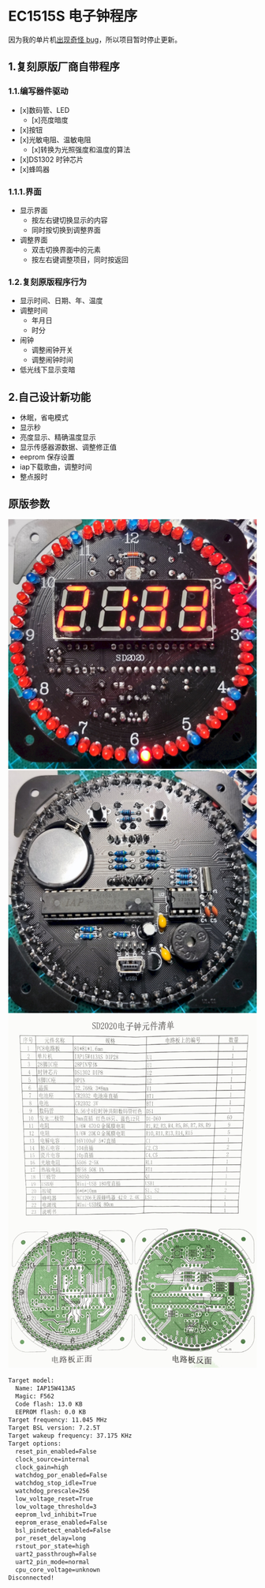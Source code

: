 # EC1515S 电子钟程序

因为我的单片机[出现奇怪 bug](https://www.bilibili.com/video/BV1yu411n78X/)，所以项目暂时停止更新。

## 1.复刻原版厂商自带程序

### 1.1.编写器件驱动

- [x]数码管、LED
  - [x]亮度暗度
- [x]按钮
- [x]光敏电阻、温敏电阻
  - [x]转换为光照强度和温度的算法
- [x]DS1302 时钟芯片
- [x]蜂鸣器

### 1.1.1.界面

- 显示界面
  - 按左右键切换显示的内容
  - 同时按切换到调整界面
- 调整界面
  - 双击切换界面中的元素
  - 按左右键调整项目，同时按返回

### 1.2.复刻原版程序行为

- 显示时间、日期、年、温度
- 调整时间
  - 年月日
  - 时分
- 闹钟
  - 调整闹钟开关
  - 调整闹钟时间
- 低光线下显示变暗

## 2.自己设计新功能

- 休眠，省电模式
- 显示秒
- 亮度显示、精确温度显示
- 显示传感器源数据、调整修正值
- eeprom 保存设置
- iap下载歌曲，调整时间
- 整点报时

## 原版参数

![正面](正面r.jpg)
![背面](背面r.jpg)
![元件表](元件表.png)

```
Target model:
  Name: IAP15W413AS
  Magic: F562
  Code flash: 13.0 KB
  EEPROM flash: 0.0 KB
Target frequency: 11.045 MHz
Target BSL version: 7.2.5T
Target wakeup frequency: 37.175 KHz
Target options:
  reset_pin_enabled=False
  clock_source=internal
  clock_gain=high
  watchdog_por_enabled=False
  watchdog_stop_idle=True
  watchdog_prescale=256
  low_voltage_reset=True
  low_voltage_threshold=3
  eeprom_lvd_inhibit=True
  eeprom_erase_enabled=False
  bsl_pindetect_enabled=False
  por_reset_delay=long
  rstout_por_state=high
  uart2_passthrough=False
  uart2_pin_mode=normal
  cpu_core_voltage=unknown
Disconnected!
```
